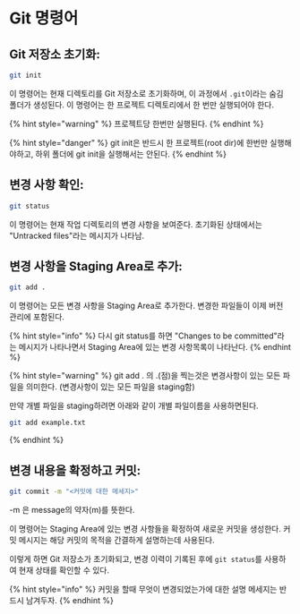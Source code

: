 # Git 명령어

## **Git 저장소 초기화:**

```bash
git init
```

이 명령어는 현재 디렉토리를 Git 저장소로 초기화하며, 이 과정에서 `.git`이라는 숨김 폴더가 생성된다. 이 명령어는 한 프로젝트 디렉토리에서 한 번만 실행되어야 한다.

{% hint style="warning" %}
프로젝트당 한번만 실행된다.
{% endhint %}

{% hint style="danger" %}
git init은 반드시 한 프로젝트(root dir)에 한번만 실행해야하고, 하위 폴더에 git init을 실행해서는 안된다.
{% endhint %}



## **변경 사항 확인:**

```bash
git status
```

이 명령어는 현재 작업 디렉토리의 변경 사항을 보여준다. 초기화된 상태에서는 "Untracked files"라는 메시지가 나타남.



## **변경 사항을 Staging Area로 추가:**

```bash
git add .
```

이 명령어는 모든 변경 사항을 Staging Area로 추가한다. 변경한 파일들이 이제 버전 관리에 포함된다.

{% hint style="info" %}
다시 git status를 하면 "Changes to be committed"라는 메시지가 나타나면서 Staging Area에 있는 변경 사항목록이 나타난다.
{% endhint %}

{% hint style="warning" %}
git add . 의 .(점)을 찍는것은 변경사항이 있는 모든 파일을 의미한다. (변경사항이 있는 모든 파일을 staging함)

만약 개별 파일을 staging하려면 아래와 같이 개별 파일이름을 사용하면된다.

```bash
git add example.txt
```
{% endhint %}





## **변경 내용을 확정하고 커밋:**

```bash
git commit -m "<커밋에 대한 메세지>"
```

\-m 은 message의 약자(m)를 뜻한다.

이 명령어는 Staging Area에 있는 변경 사항들을 확정하여 새로운 커밋을 생성한다. 커밋 메시지는 해당 커밋의 목적을 간결하게 설명하는데 사용된다.

이렇게 하면 Git 저장소가 초기화되고, 변경 이력이 기록된 후에 `git status`를 사용하여 현재 상태를 확인할 수 있다.

{% hint style="info" %}
커밋을 할때 무엇이 변경되었는가에 대한 설명 메세지는 반드시 남겨두자.
{% endhint %}
